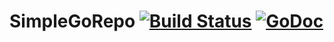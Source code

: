 # SimpleGoRepo [![Build Status](https://travis-ci.org/TodLiuMeng/SimpleGoRepo.svg)](https://travis-ci.org/TodLiuMeng/SimpleGoRepo) [![GoDoc](https://godoc.org/github.com/TodLiuMeng/SimpleGoRepo?status.png)](https://godoc.org/github.com/TodLiuMeng/SimpleGoRepo)
